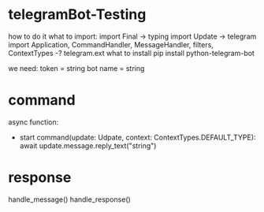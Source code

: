 # telegramBot-Testing

how to do it
what to import:
import Final -> typing
import Update -> telegram
import Application, CommandHandler, MessageHandler, filters, ContextTypes -? telegram.ext
what to install 
pip install python-telegram-bot


we need:
token = string
bot name = string


# command
async function:
- start command(update: Udpate, context: ContextTypes.DEFAULT_TYPE):
      await update.message.reply_text("string")



# response
handle_message()
handle_response()




